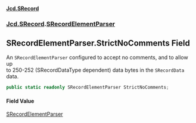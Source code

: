 #### [Jcd.SRecord](index.md 'index')
### [Jcd.SRecord](Jcd.SRecord.md 'Jcd.SRecord').[SRecordElementParser](Jcd.SRecord.SRecordElementParser.md 'Jcd.SRecord.SRecordElementParser')

## SRecordElementParser.StrictNoComments Field

An `SRecordElementParser` configured to accept no comments, and to allow up  
to 250-252 (SRecordDataType dependent) data bytes in the `SRecordData` data.

```csharp
public static readonly SRecordElementParser StrictNoComments;
```

#### Field Value
[SRecordElementParser](Jcd.SRecord.SRecordElementParser.md 'Jcd.SRecord.SRecordElementParser')